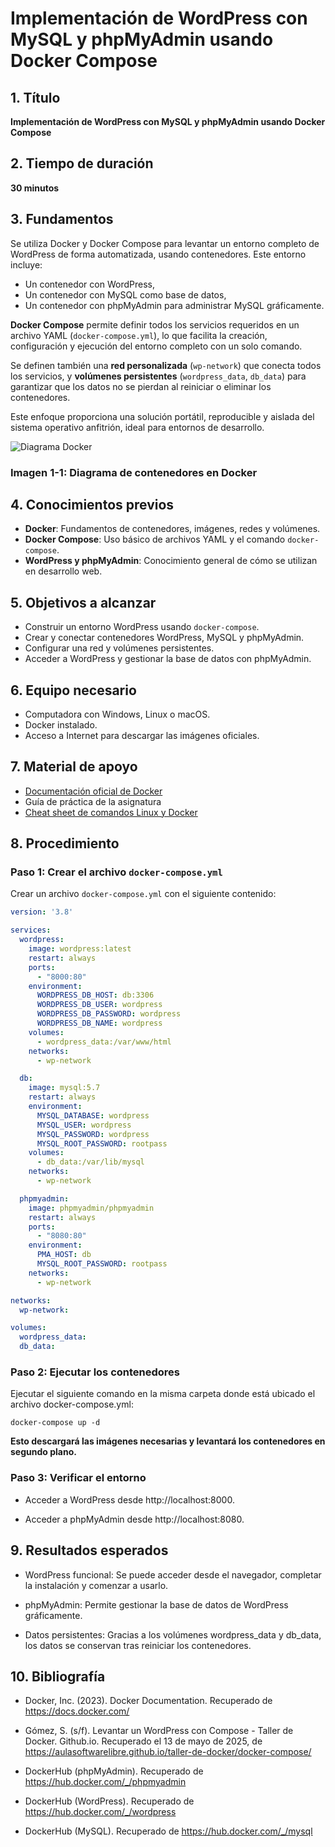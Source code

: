 # Implementación de WordPress con MySQL y phpMyAdmin usando Docker Compose

## 1. Título

**Implementación de WordPress con MySQL y phpMyAdmin usando Docker Compose**

## 2. Tiempo de duración

**30 minutos**

## 3. Fundamentos

Se utiliza Docker y Docker Compose para levantar un entorno completo de WordPress de forma automatizada, usando contenedores. Este entorno incluye:

- Un contenedor con WordPress,
- Un contenedor con MySQL como base de datos,
- Un contenedor con phpMyAdmin para administrar MySQL gráficamente.

**Docker Compose** permite definir todos los servicios requeridos en un archivo YAML (`docker-compose.yml`), lo que facilita la creación, configuración y ejecución del entorno completo con un solo comando.

Se definen también una **red personalizada** (`wp-network`) que conecta todos los servicios, y **volúmenes persistentes** (`wordpress_data`, `db_data`) para garantizar que los datos no se pierdan al reiniciar o eliminar los contenedores.

Este enfoque proporciona una solución portátil, reproducible y aislada del sistema operativo anfitrión, ideal para entornos de desarrollo.

![Diagrama Docker](https://miro.medium.com/v2/resize:fit:1400/1*eZkzxE0RWDXgRyfVdfMHbw.png)

### Imagen 1-1: Diagrama de contenedores en Docker

## 4. Conocimientos previos

- **Docker**: Fundamentos de contenedores, imágenes, redes y volúmenes.
- **Docker Compose**: Uso básico de archivos YAML y el comando `docker-compose`.
- **WordPress y phpMyAdmin**: Conocimiento general de cómo se utilizan en desarrollo web.

## 5. Objetivos a alcanzar

- Construir un entorno WordPress usando `docker-compose`.
- Crear y conectar contenedores WordPress, MySQL y phpMyAdmin.
- Configurar una red y volúmenes persistentes.
- Acceder a WordPress y gestionar la base de datos con phpMyAdmin.

## 6. Equipo necesario

- Computadora con Windows, Linux o macOS.
- Docker instalado.
- Acceso a Internet para descargar las imágenes oficiales.

## 7. Material de apoyo

- [Documentación oficial de Docker](https://docs.docker.com/)
- Guía de práctica de la asignatura
- [Cheat sheet de comandos Linux y Docker](https://dockerlabs.collabnix.com/docker/cheatsheet/)

## 8. Procedimiento

### Paso 1: Crear el archivo `docker-compose.yml`

Crear un archivo `docker-compose.yml` con el siguiente contenido:

```yaml
version: '3.8'

services:
  wordpress:
    image: wordpress:latest
    restart: always
    ports:
      - "8000:80"
    environment:
      WORDPRESS_DB_HOST: db:3306
      WORDPRESS_DB_USER: wordpress
      WORDPRESS_DB_PASSWORD: wordpress
      WORDPRESS_DB_NAME: wordpress
    volumes:
      - wordpress_data:/var/www/html
    networks:
      - wp-network

  db:
    image: mysql:5.7
    restart: always
    environment:
      MYSQL_DATABASE: wordpress
      MYSQL_USER: wordpress
      MYSQL_PASSWORD: wordpress
      MYSQL_ROOT_PASSWORD: rootpass
    volumes:
      - db_data:/var/lib/mysql
    networks:
      - wp-network

  phpmyadmin:
    image: phpmyadmin/phpmyadmin
    restart: always
    ports:
      - "8080:80"
    environment:
      PMA_HOST: db
      MYSQL_ROOT_PASSWORD: rootpass
    networks:
      - wp-network

networks:
  wp-network:

volumes:
  wordpress_data:
  db_data:
```
### Paso 2: Ejecutar los contenedores
Ejecutar el siguiente comando en la misma carpeta donde está ubicado el archivo docker-compose.yml:

```
docker-compose up -d
```
**Esto descargará las imágenes necesarias y levantará los contenedores en segundo plano.**

### Paso 3: Verificar el entorno

- Acceder a WordPress desde http://localhost:8000.

- Acceder a phpMyAdmin desde http://localhost:8080.

## 9. Resultados esperados
- WordPress funcional: Se puede acceder desde el navegador, completar la instalación y comenzar a usarlo.

- phpMyAdmin: Permite gestionar la base de datos de WordPress gráficamente.

- Datos persistentes: Gracias a los volúmenes wordpress_data y db_data, los datos se conservan tras reiniciar los contenedores.

## 10. Bibliografía
- Docker, Inc. (2023). Docker Documentation. Recuperado de https://docs.docker.com/

- Gómez, S. (s/f). Levantar un WordPress con Compose - Taller de Docker. Github.io. Recuperado el 13 de mayo de 2025, de https://aulasoftwarelibre.github.io/taller-de-docker/docker-compose/

- DockerHub (phpMyAdmin). Recuperado de https://hub.docker.com/_/phpmyadmin

- DockerHub (WordPress). Recuperado de https://hub.docker.com/_/wordpress

- DockerHub (MySQL). Recuperado de https://hub.docker.com/_/mysql
